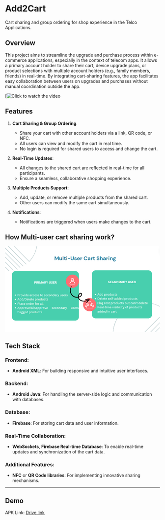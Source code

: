 # Add2Cart
Cart sharing and group ordering for shop experience in the Telco Applications.

## **Overview**

This project aims to streamline the upgrade and purchase process within e-commerce applications, especially in the context of telecom apps. It allows a primary account holder to share their cart, device upgrade plans, or product selections with multiple account holders (e.g., family members, friends) in real-time. By integrating cart-sharing features, the app facilitates easy collaboration between users on upgrades and purchases without manual coordination outside the app.

[![Click to watch the video](https://drive.google.com/file/d/1OHseuD-XuMslHnd_ewDC6Z2tCbHi8mk1/view?usp=drivesdk)

## **Features**

1. **Cart Sharing & Group Ordering**:
    - Share your cart with other account holders via a link, QR code, or NFC.
    - All users can view and modify the cart in real time.
    - No login is required for shared users to access and change the cart.

2. **Real-Time Updates**:
    - All changes to the shared cart are reflected in real-time for all participants.
    - Ensure a seamless, collaborative shopping experience.

3. **Multiple Products Support**:
    - Add, update, or remove multiple products from the shared cart.
    - Other users can modify the same cart simultaneously.

4. **Notifications**:
    - Notifications are triggered when users make changes to the cart.


## **How Multi-user cart sharing work?**

![Multi_user cart Sharing](cart_sharing.png)


## **Tech Stack**

### **Frontend**:
- **Android XML**: For building responsive and intuitive user interfaces.
  
### **Backend**:
- **Android Java**: For handling the server-side logic and communication with databases.

### **Database**:
- **Firebase**: For storing cart data and user information.

### **Real-Time Collaboration**:
- **WebSockets**, **Firebase Real-time Database**: To enable real-time updates and synchronization of the cart data.

### **Additional Features**:
- **NFC** or **QR Code libraries**: For implementing innovative sharing mechanisms.

---

## Demo
APK Link: [Drive link]()

